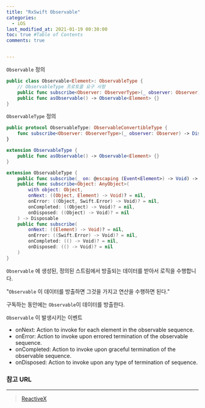 ```yaml
---
title: "RxSwift Observable"
categories:
  - iOS
last_modified_at: 2021-01-19 00:30:00
toc: true #Table of Contents
comments: true


---
```


`Observable` 정의

```swift
public class Observable<Element>: ObservableType {
    // ObservableType 프로토콜 요구 사항
    public func subscribe<Observer: ObserverType>(_ observer: Observer) -> Disposable {}
    public func asObservable() -> Observable<Element> {}
}
```

`ObservableType` 정의

```swift
public protocol ObservableType: ObservableConvertibleType {
    func subscribe<Observer: ObserverType>(_ observer: Observer) -> Disposable
}

extension ObservableType {
    public func asObservable() -> Observable<Element> {}
}

extension ObservableType {
    public func subscribe(_ on: @escaping (Event<Element>) -> Void) -> Disposable
    public func subscribe<Object: AnyObject>(
        with object: Object,
        onNext: ((Object, Element) -> Void)? = nil,
        onError: ((Object, Swift.Error) -> Void)? = nil,
        onCompleted: ((Object) -> Void)? = nil,
        onDisposed: ((Object) -> Void)? = nil
    ) -> Disposable
    public func subscribe(
        onNext: ((Element) -> Void)? = nil,
        onError: ((Swift.Error) -> Void)? = nil,
        onCompleted: (() -> Void)? = nil,
        onDisposed: (() -> Void)? = nil
    )
}
```

`Observable` 에 생성된, 정의된 스트림에서 방출되는 데이터를 받아서 로직을 수행합니다.

"`Observable` 이 데이터를 방출하면 그것을 가지고 연산을 수행하면 된다."

구독하는 동안에는 `Observable`이 데이터를 방출한다.

`Observable` 이 발생시키는 이벤트

- onNext: Action to invoke for each element in the observable sequence.
- onError: Action to invoke upon errored termination of the observable sequence.
- onCompleted: Action to invoke upon graceful termination of the observable sequence.
- onDisposed: Action to invoke upon any type of termination of sequence.

### 참고 URL

---

> [ReactiveX](https://reactivex.io)
